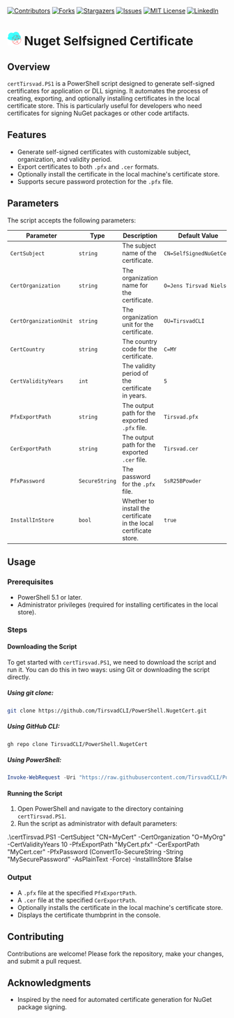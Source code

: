 [![Contributors][contributors-shield]][contributors-url]
[![Forks][forks-shield]][forks-url]
[![Stargazers][stars-shield]][stars-url]
[![Issues][issues-shield]][issues-url]
[![MIT License][license-shield]][license-url]
[![LinkedIn][linkedin-shield]][linkedin-url]

# ![Logo][Logo] Nuget Selfsigned Certificate

## Overview
`certTirsvad.PS1` is a PowerShell script designed to generate self-signed certificates for application or DLL signing. It automates the process of creating, exporting, and optionally installing certificates in the local certificate store. This is particularly useful for developers who need certificates for signing NuGet packages or other code artifacts.

## Features
- Generate self-signed certificates with customizable subject, organization, and validity period.
- Export certificates to both `.pfx` and `.cer` formats.
- Optionally install the certificate in the local machine's certificate store.
- Supports secure password protection for the `.pfx` file.

## Parameters
The script accepts the following parameters:

| Parameter              | Type         | Description                                                                 | Default Value              |
|------------------------|--------------|-----------------------------------------------------------------------------|----------------------------|
| `CertSubject`          | `string`     | The subject name of the certificate.                                        | `CN=SelfSignedNuGetCert`   |
| `CertOrganization`     | `string`     | The organization name for the certificate.                                  | `O=Jens Tirsvad Nielsen`   |
| `CertOrganizationUnit` | `string`     | The organization unit for the certificate.                                  | `OU=TirsvadCLI`            |
| `CertCountry`          | `string`     | The country code for the certificate.                                       | `C=MY`                     |
| `CertValidityYears`    | `int`        | The validity period of the certificate in years.                            | `5`                        |
| `PfxExportPath`        | `string`     | The output path for the exported `.pfx` file.                               | `Tirsvad.pfx`              |
| `CerExportPath`        | `string`     | The output path for the exported `.cer` file.                               | `Tirsvad.cer`              |
| `PfxPassword`          | `SecureString` | The password for the `.pfx` file.                                           | `SsR25BPowder`             |
| `InstallInStore`       | `bool`       | Whether to install the certificate in the local certificate store.          | `true`                     |

## Usage

### Prerequisites
- PowerShell 5.1 or later.
- Administrator privileges (required for installing certificates in the local store).

### Steps

#### Downloading the Script
To get started with `certTirsvad.PS1`, we need to download the script and run it. You can do this in two ways: using Git or downloading the script directly.

##### Using git clone:
```bash
git clone https://github.com/TirsvadCLI/PowerShell.NugetCert.git
```

##### Using GitHub CLI:
```bash
gh repo clone TirsvadCLI/PowerShell.NugetCert
```

##### Using PowerShell:
```powershell
Invoke-WebRequest -Uri "https://raw.githubusercontent.com/TirsvadCLI/PowerShell.NugetCert/refs/heads/main/certTirsvad.PS1" -OutFile "certTirsvad.PS1"
```

#### Running the Script

1. Open PowerShell and navigate to the directory containing `certTirsvad.PS1`.
2. Run the script as administrator with default parameters:

.\certTirsvad.PS1 -CertSubject "CN=MyCert" -CertOrganization "O=MyOrg" -CertValidityYears 10 -PfxExportPath "MyCert.pfx" -CerExportPath "MyCert.cer" -PfxPassword (ConvertTo-SecureString -String "MySecurePassword" -AsPlainText -Force) -InstallInStore $false

### Output
- A `.pfx` file at the specified `PfxExportPath`.
- A `.cer` file at the specified `CerExportPath`.
- Optionally installs the certificate in the local machine's certificate store.
- Displays the certificate thumbprint in the console.

## Contributing
Contributions are welcome! Please fork the repository, make your changes, and submit a pull request.

## Acknowledgments
- Inspired by the need for automated certificate generation for NuGet package signing.

<!-- MARKDOWN LINKS & IMAGES -->
[contributors-shield]: https://img.shields.io/github/contributors/TirsvadCLI/PowerShell.NugetCert?style=for-the-badge
[contributors-url]: https://github.com/TirsvadCLI/PowerShell.NugetCert/graphs/contributors
[forks-shield]: https://img.shields.io/github/forks/TirsvadCLI/PowerShell.NugetCert?style=for-the-badge
[forks-url]: https://github.com/TirsvadCLI/PowerShell.NugetCert/network/members
[stars-shield]: https://img.shields.io/github/stars/TirsvadCLI/PowerShell.NugetCert?style=for-the-badge
[stars-url]: https://github.com/TirsvadCLI/PowerShell.NugetCert/stargazers
[issues-shield]: https://img.shields.io/github/issues/TirsvadCLI/PowerShell.NugetCert?style=for-the-badge
[issues-url]: https://github.com/TirsvadCLI/PowerShell.NugetCert/issues
[license-shield]: https://img.shields.io/github/license/TirsvadCLI/PowerShell.NugetCert?style=for-the-badge
[license-url]: https://github.com/TirsvadCLI/PowerShell.NugetCert/blob/master/LICENSE
[linkedin-shield]: https://img.shields.io/badge/-LinkedIn-black.svg?style=for-the-badge&logo=linkedin&colorB=555
[linkedin-url]: https://www.linkedin.com/in/jens-tirsvad-nielsen-13b795b9/

[Logo]: https://raw.githubusercontent.com/TirsvadCLI/PowerShell.NugetCert/master/image/logo/32x32/logo.png
